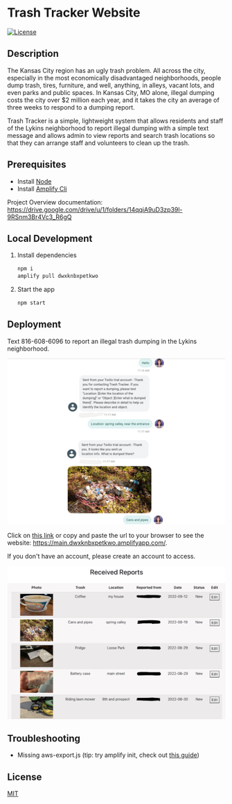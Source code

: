 # Trash Tracker Website

[![License](https://img.shields.io/badge/License-MIT-brightgreen.svg)](https://opensource.org/licenses/MIT)

## Description

The Kansas City region has an ugly trash problem. All across the city, especially in the most economically disadvantaged neighborhoods, people dump trash, tires, furniture, and well, anything, in alleys, vacant lots, and even parks and public spaces. In Kansas City, MO alone, illegal dumping costs the city over $2 million each year, and it takes the city an average of three weeks to respond to a dumping report. 

Trash Tracker is a simple, lightweight system that allows residents and staff of the Lykins neighborhood to report illegal dumping with a simple text message and allows admin to view reports and search trash locations so that they can arrange staff and volunteers to clean up the trash.

## Prerequisites
* Install [Node](https://nodejs.org/en/download/) 
* Install [Amplify Cli](https://docs.amplify.aws/cli/start/install/)

Project Overview documentation: https://drive.google.com/drive/u/1/folders/14qqiA9uD3zp39l-9RSnm3Br4Vc3_R6gQ

## Local Development
1. Install dependencies

    ```bash
    npm i
    amplify pull dwxknbxpetkwo
    ```

2. Start the app

    ```bash
    npm start
    ```

## Deployment

Text 816-608-6096 to report an illegal trash dumping in the Lykins neighborhood.

![SMS App example](./public/example_text_communication.jpeg)

Click on [this link](https://main.dwxknbxpetkwo.amplifyapp.com/) or copy and paste the url to your browser to see the website: https://main.dwxknbxpetkwo.amplifyapp.com/. 

If you don't have an account, please create an account to access.

![Web App example](./public/example_webapp.png)

## Troubleshooting 
- Missing aws-export.js (tip: try amplify init, check out [this guide](https://dzone.com/articles/a-complete-guide-for-integrating-aws-amplify-to-re))

## License

[MIT](https://opensource.org/licenses/MIT)

